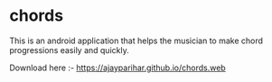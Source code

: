 # chords

This is an android application that helps the musician to make chord progressions easily and quickly.

Download here :- https://ajayparihar.github.io/chords.web

